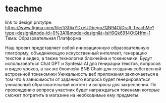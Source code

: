 # teachme
link to design protytpe: https://www.figma.com/file/fj3DixYDxeUDbegoZQN94O/Draft-TeachMe?type=design&node-id=0%3A1&mode=design&t=lsH0Qk6914OtGHfm-1
Тема: Образовательная Платформа

Наш проект представляет собой инновационную образовательную платформу, объединяющую искусственный интеллект, генерацию текстов и видео, а также технологии блокчейна и токеномики. Будут использоваться Chat GPT и Syntesia AI для генирации текстов, вопросов и видео уроков, а так же блокчейн  BNB Chain для создания собственной встроенной токеномики
Уникальность веб приложения заключаеться в том что в зависимости от заданного вопроса будет генерироваться уникальный образовательный контент и вопросы для закрепления. По прохождению вопроса участник будет награждаться токенами которые сможет потратить в магазине на необходимые ему предметы
